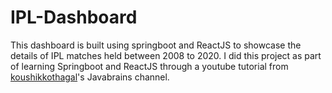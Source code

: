 # IPL-Dashboard
This dashboard is built using springboot and ReactJS to showcase the details of IPL matches held between 2008 to 2020. I did this project as part of learning Springboot and ReactJS through a youtube tutorial from [koushikkothagal](https://github.com/koushikkothagal)'s Javabrains channel.
